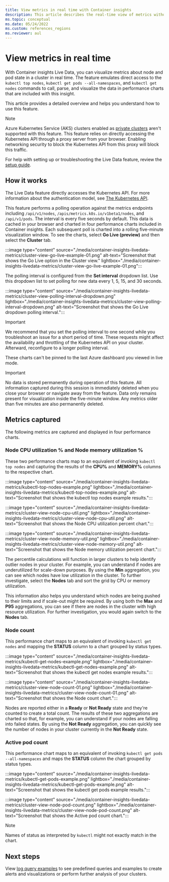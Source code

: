 ```yaml
---
title: View metrics in real time with Container insights
description: This article describes the real-time view of metrics without using kubectl with Container insights.
ms.topic: conceptual
ms.date: 05/24/2022
ms.custom: references_regions
ms.reviewer: aul
---
```


# View metrics in real time

With Container insights Live Data, you can visualize metrics about node and pod state in a cluster in real time. The feature emulates direct access to the `kubectl top nodes`, `kubectl get pods --all-namespaces`, and `kubectl get nodes` commands to call, parse, and visualize the data in performance charts that are included with this insight.

This article provides a detailed overview and helps you understand how to use this feature.

>[!NOTE]
>Azure Kubernetes Service (AKS) clusters enabled as [private clusters](https://azure.microsoft.com/updates/aks-private-cluster/) aren't supported with this feature. This feature relies on directly accessing the Kubernetes API through a proxy server from your browser. Enabling networking security to block the Kubernetes API from this proxy will block this traffic.

For help with setting up or troubleshooting the Live Data feature, review the [setup guide](container-insights-livedata-setup.md).

## How it works

The Live Data feature directly accesses the Kubernetes API. For more information about the authentication model, see [The Kubernetes API](https://kubernetes.io/docs/concepts/overview/kubernetes-api/).

This feature performs a polling operation against the metrics endpoints including `/api/v1/nodes`, `/apis/metrics.k8s.io/v1beta1/nodes`, and `/api/v1/pods`. The interval is every five seconds by default. This data is cached in your browser and charted in four performance charts included in Container insights. Each subsequent poll is charted into a rolling five-minute visualization window. To see the charts, select **Go Live (preview)** and then select the **Cluster** tab.

:::image type="content" source="./media/container-insights-livedata-metrics/cluster-view-go-live-example-01.png" alt-text="Screenshot that shows the Go Live option in the Cluster view." lightbox="./media/container-insights-livedata-metrics/cluster-view-go-live-example-01.png":::

The polling interval is configured from the **Set interval** dropdown list. Use this dropdown list to set polling for new data every 1, 5, 15, and 30 seconds.

:::image type="content" source="./media/container-insights-livedata-metrics/cluster-view-polling-interval-dropdown.png" lightbox="./media/container-insights-livedata-metrics/cluster-view-polling-interval-dropdown.png" alt-text="Screenshot that shows the Go Live dropdown polling interval.":::

>[!IMPORTANT]
>We recommend that you set the polling interval to one second while you troubleshoot an issue for a short period of time. These requests might affect the availability and throttling of the Kubernetes API on your cluster. Afterward, reconfigure to a longer polling interval.

These charts can't be pinned to the last Azure dashboard you viewed in live mode.

>[!IMPORTANT]
>No data is stored permanently during operation of this feature. All information captured during this session is immediately deleted when you close your browser or navigate away from the feature. Data only remains present for visualization inside the five-minute window. Any metrics older than five minutes are also permanently deleted.

## Metrics captured

The following metrics are captured and displayed in four performance charts.

### Node CPU utilization % and Node memory utilization %

These two performance charts map to an equivalent of invoking `kubectl top nodes` and capturing the results of the **CPU%** and **MEMORY%** columns to the respective chart.

:::image type="content" source="./media/container-insights-livedata-metrics/kubectl-top-nodes-example.png" lightbox="./media/container-insights-livedata-metrics/kubectl-top-nodes-example.png" alt-text="Screenshot that shows the kubectl top nodes example results.":::

:::image type="content" source="./media/container-insights-livedata-metrics/cluster-view-node-cpu-util.png" lightbox="./media/container-insights-livedata-metrics/cluster-view-node-cpu-util.png" alt-text="Screenshot that shows the Node CPU utilization percent chart.":::

:::image type="content" source="./media/container-insights-livedata-metrics/cluster-view-node-memory-util.png" lightbox="./media/container-insights-livedata-metrics/cluster-view-node-memory-util.png" alt-text="Screenshot that shows the Node memory utilization percent chart.":::

The percentile calculations will function in larger clusters to help identify outlier nodes in your cluster. For example, you can understand if nodes are underutilized for scale-down purposes. By using the **Min** aggregation, you can see which nodes have low utilization in the cluster. To further investigate, select the **Nodes** tab and sort the grid by CPU or memory utilization.

This information also helps you understand which nodes are being pushed to their limits and if scale-out might be required. By using both the **Max** and **P95** aggregations, you can see if there are nodes in the cluster with high resource utilization. For further investigation, you would again switch to the **Nodes** tab.

### Node count

This performance chart maps to an equivalent of invoking `kubectl get nodes` and mapping the **STATUS** column to a chart grouped by status types.

:::image type="content" source="./media/container-insights-livedata-metrics/kubectl-get-nodes-example.png" lightbox="./media/container-insights-livedata-metrics/kubectl-get-nodes-example.png" alt-text="Screenshot that shows the kubectl get nodes example results.":::

:::image type="content" source="./media/container-insights-livedata-metrics/cluster-view-node-count-01.png" lightbox="./media/container-insights-livedata-metrics/cluster-view-node-count-01.png" alt-text="Screenshot that shows the Node count chart.":::

Nodes are reported either in a **Ready** or **Not Ready** state and they're counted to create a total count. The results of these two aggregations are charted so that, for example, you can understand if your nodes are falling into failed states. By using the **Not Ready** aggregation, you can quickly see the number of nodes in your cluster currently in the **Not Ready** state.

### Active pod count

This performance chart maps to an equivalent of invoking `kubectl get pods --all-namespaces` and maps the **STATUS** column the chart grouped by status types.

:::image type="content" source="./media/container-insights-livedata-metrics/kubectl-get-pods-example.png" lightbox="./media/container-insights-livedata-metrics/kubectl-get-pods-example.png" alt-text="Screenshot that shows the kubectl get pods example results.":::

:::image type="content" source="./media/container-insights-livedata-metrics/cluster-view-node-pod-count.png" lightbox="./media/container-insights-livedata-metrics/cluster-view-node-pod-count.png" alt-text="Screenshot that shows the Active pod count chart.":::

>[!NOTE]
>Names of status as interpreted by `kubectl` might not exactly match in the chart.

## Next steps

View [log query examples](container-insights-log-query.md) to see predefined queries and examples to create alerts and visualizations or perform further analysis of your clusters.
